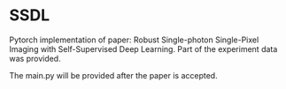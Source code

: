 # SSDL
Pytorch implementation of paper: Robust Single-photon Single-Pixel Imaging with Self-Supervised Deep Learning. Part of the experiment data was provided.

The main.py will be provided after the paper is accepted.
